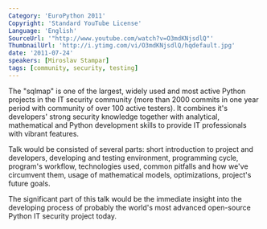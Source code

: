```yaml
---
Category: 'EuroPython 2011'
Copyright: 'Standard YouTube License'
Language: 'English'
SourceUrl: '"http://www.youtube.com/watch?v=O3mdKNjsdlQ"'
ThumbnailUrl: 'http://i.ytimg.com/vi/O3mdKNjsdlQ/hqdefault.jpg'
date: '2011-07-24'
speakers: [Miroslav Stampar]
tags: [community, security, testing]
---
```

The "sqlmap" is one of the largest, widely used and most active Python
projects in the IT security community (more than 2000 commits in one year
period with community of over 100 active testers). It combines it's
developers' strong security knowledge together with analytical, mathematical
and Python development skills to provide IT professionals with vibrant
features.

Talk would be consisted of several parts: short introduction to project and
developers, developing and testing environment, programming cycle, program's
workflow, technologies used, common pitfalls and how we've circumvent them,
usage of mathematical models, optimizations, project's future goals.

The significant part of this talk would be the immediate insight into the
developing process of probably the world's most advanced open-source Python IT
security project today.

